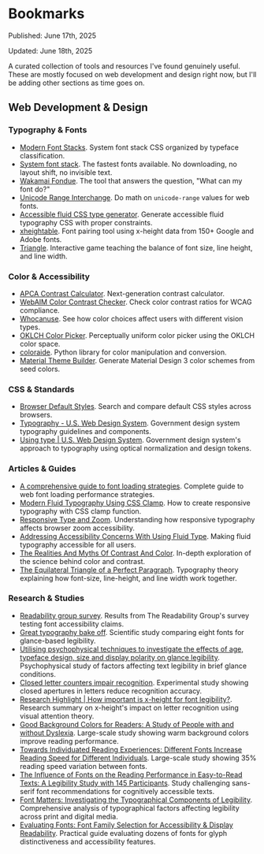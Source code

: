 # Bookmarks

Published: June 17th, 2025

Updated: June 18th, 2025

A curated collection of tools and resources I've found genuinely useful.
These are mostly focused on web development and design right now, but
I'll be adding other sections as time goes on.

## Web Development & Design

### Typography & Fonts

- [Modern Font Stacks](https://modernfontstacks.com). System font
  stack CSS organized by typeface classification.
- [System font stack](https://systemfontstack.com). The fastest fonts
  available. No downloading, no layout shift, no invisible text.
- [Wakamai Fondue](https://wakamaifondue.com/). The tool that answers
  the question, "What can my font do?"
- [Unicode Range Interchange](https://www.zachleat.com/unicode-range-interchange).
  Do math on `unicode-range` values for web fonts.
- [Accessible fluid CSS type generator](https://fluid.style/). Generate
  accessible fluid typography CSS with proper constraints.
- [xheightable](https://www.xheightable.com/app/).
  Font pairing tool using x-height data from 150+ Google and Adobe
  fonts.
- [Triangle](https://betterwebtype.com/triangle/). Interactive game
  teaching the balance of font size, line height, and line width.

### Color & Accessibility

- [APCA Contrast Calculator](https://apcacontrast.com).
  Next-generation contrast calculator.
- [WebAIM Color Contrast Checker](https://webaim.org/resources/contrastchecker/).
  Check color contrast ratios for WCAG compliance.
- [Whocanuse](https://www.whocanuse.com). See how color choices affect
  users with different vision types.
- [OKLCH Color Picker](https://oklch.com). Perceptually uniform color
  picker using the OKLCH color space.
- [coloraide](https://github.com/facelessuser/coloraide). Python
  library for color manipulation and conversion.
- [Material Theme Builder](https://material-foundation.github.io/material-theme-builder/).
  Generate Material Design 3 color schemes from seed colors.

### CSS & Standards

- [Browser Default Styles](https://browserdefaultstyles.com/). Search
  and compare default CSS styles across browsers.
- [Typography - U.S. Web Design System](https://designsystem.digital.gov/components/typography).
  Government design system typography guidelines and components.
- [Using type | U.S. Web Design System](https://designsystem.digital.gov/design-tokens/typesetting/overview/).
  Government design system's approach to typography using optical
  normalization and design tokens.

### Articles & Guides

- [A comprehensive guide to font loading strategies](https://www.zachleat.com/web/comprehensive-webfonts/).
  Complete guide to web font loading performance strategies.
- [Modern Fluid Typography Using CSS Clamp](https://www.smashingmagazine.com/2022/01/modern-fluid-typography-css-clamp/).
  How to create responsive typography with CSS clamp function.
- [Responsive Type and Zoom](https://adrianroselli.com/2019/12/responsive-type-and-zoom.html).
  Understanding how responsive typography affects browser zoom
  accessibility.
- [Addressing Accessibility Concerns With Using Fluid Type](https://www.smashingmagazine.com/2023/11/addressing-accessibility-concerns-fluid-type/).
  Making fluid typography accessible for all users.
- [The Realities And Myths Of Contrast And Color](https://www.smashingmagazine.com/2022/09/realities-myths-contrast-color/).
  In-depth exploration of the science behind color and contrast.
- [The Equilateral Triangle of a Perfect Paragraph](https://css-tricks.com/equilateral-triangle-perfect-paragraph/).
  Typography theory explaining how font-size, line-height, and line
  width work together.

### Research & Studies

- [Readability group survey](https://github.com/thibaudcolas/readability-group-survey).
  Results from The Readability Group's survey testing font
  accessibility claims.
- [Great typography bake off](https://readabilitymatters.org/articles/the-great-typography-bake-off).
  Scientific study comparing eight fonts for glance-based legibility.
- [Utilising psychophysical techniques to investigate the effects of age,
  typeface design, size and display polarity on glance legibility](https://www.tandfonline.com/doi/full/10.1080/00140139.2015.1137637).
  Psychophysical study of factors affecting text legibility in brief
  glance conditions.
- [Closed letter counters impair recognition](https://www.sciencedirect.com/science/article/abs/pii/S0003687022000321).
  Experimental study showing closed apertures in letters reduce recognition accuracy.
- [Research Highlight | How important is x-height for font legibility?](https://readabilitymatters.org/articles/research-highlight-how-important-is-x-height-for-font-legibility).
  Research summary on x-height's impact on letter recognition using visual
  attention theory.
- [Good Background Colors for Readers: A Study of People with and without Dyslexia](https://www.cs.cmu.edu/~jbigham/pubs/pdfs/2017/colors.pdf).
  Large-scale study showing warm background colors improve reading performance.
- [Towards Individuated Reading Experiences: Different Fonts Increase Reading
  Speed for Different Individuals](https://dl.acm.org/doi/10.1145/3502222).
  Large-scale study showing 35% reading speed variation between fonts.
- [The Influence of Fonts on the Reading Performance in Easy-to-Read Texts:
  A Legibility Study with 145 Participants](https://direct.mit.edu/desi/article-abstract/39/3/30/116623/The-Influence-of-Fonts-on-the-Reading-Performance).
  Study challenging sans-serif font recommendations for cognitively
  accessible texts.
- [Font Matters: Investigating the Typographical Components of
  Legibility](https://rsisinternational.org/journals/ijriss/articles/font-matters-investigating-the-typographical-components-of-legibility/).
  Comprehensive analysis of typographical factors affecting legibility
  across print and digital media.
- [Evaluating Fonts: Font Family Selection for Accessibility & Display
  Readability](https://www.researchgate.net/publication/338149302_Evaluating_Fonts_Font_Family_Selection_for_Accessibility_Display_Readability).
  Practical guide evaluating dozens of fonts for glyph distinctiveness and
  accessibility features.
